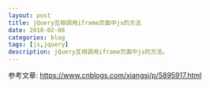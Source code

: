 ```yaml
---
layout: post
title: jQuery互相调用iframe页面中js的方法
date: 2018-02-08
categories: blog
tags: [js,jquery]
description: jQuery互相调用iframe页面中js的方法。
---
```




参考文章:
https://www.cnblogs.com/xiangsj/p/5895917.html









